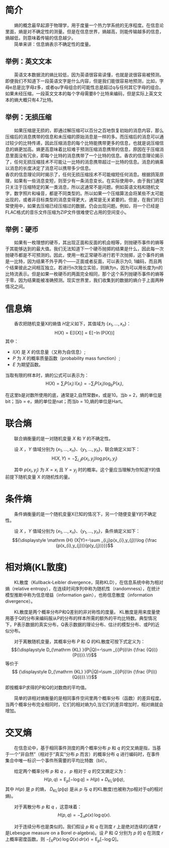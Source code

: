 # 简介
&emsp;&emsp;熵的概念最早起源于物理学，用于度量一个热力学系统的无序程度。在信息论里面，熵是对不确定性的测量。但是在信息世界，熵越高，则能传输越多的信息，熵越低，则意味着传输的信息越少。\
&emsp;&emsp;简单来讲：信息熵表示不确定性的度量。

## 举例：英文文本
&emsp;&emsp;英语文本数据流的熵比较低，因为英语很容易读懂，也就是说很容易被预测。即便我们不知道下一段英语文字是什么内容，但是我们能很容易地预测，比如，字母e总是比字母z多，或者qu字母组合的可能性总是超过q与任何其它字母的组合。如果未经压缩，一段英文文本的每个字母需要8个比特来编码，但是实际上英文文本的熵大概只有4.7比特。

## 举例：无损压缩
&emsp;&emsp;如果压缩是无损的，即通过解压缩可以百分之百地恢复初始的消息内容，那么压缩后的消息携带的信息和未压缩的原始消息是一样的多。而压缩后的消息可以通过较少的比特传递，因此压缩消息的每个比特能携带更多的信息，也就是说压缩信息的熵更加高。熵更高意味着比较难于预测压缩消息携带的信息，原因在于压缩消息里面没有冗余，即每个比特的消息携带了一个比特的信息。香农的信息理论揭示了，任何无损压缩技术不可能让一比特的消息携带超过一比特的信息。消息的熵乘以消息的长度决定了消息可以携带多少信息。\
香农的信息理论同时揭示了，任何无损压缩技术不可能缩短任何消息。根据鸽笼原理，如果有一些消息变短，则至少有一条消息变长。在实际使用中，由于我们通常只关注于压缩特定的某一类消息，所以这通常不是问题。例如英语文档和随机文字，数字照片和噪音，都是不同类型的。所以如果一个压缩算法会将某些不太可能出现的，或者非目标类型的消息变得更大，通常是无关紧要的。但是，在我们的日常使用中，如果去压缩已经压缩过的数据，仍会出现问题。例如，将一个已经是FLAC格式的音乐文件压缩为ZIP文件很难使它占用的空间变小。

## 举例：硬币
&emsp;&emsp;如果有一枚理想的硬币，其出现正面和反面的机会相等，则抛硬币事件的熵等于其能够达到的最大值。我们无法知道下一个硬币抛掷的结果是什么，因此每一次抛硬币都是不可预测的。因此，使用一枚正常硬币进行若干次抛掷，这个事件的熵是一比特，因为结果不外乎两个——正面或者反面，可以表示为0, 1编码，而且两个结果彼此之间相互独立。若进行n次独立实验，则熵为n，因为可以用长度为n的比特流表示。但是如果一枚硬币的两面完全相同，那个这个系列抛硬币事件的熵等于零，因为结果能被准确预测。现实世界里，我们收集到的数据的熵介于上面两种情况之间。

# 信息熵
&emsp;&emsp;香农把随机变量X的熵值 $Η$定义如下，其值域为 ${\{x_1, \ldots, x_n\}}$：
$${\displaystyle \mathrm {H} (X)=\mathrm {E} [\mathrm {I} (X)]=\mathrm {E} [-\ln(\mathrm {P} (X))]}$$
其中：
- $I(X)$ 是 $X$ 的信息量（又称为自信息）;
- $P$ 为 $X$ 的概率质量函数（probability mass function）;
- ${E}$ 为期望函数。

当取有限的样本时，熵的公式可以表示为：
$${\displaystyle \mathrm {H} (X)=\sum _{i}{\mathrm {P} (x_{i})\,\mathrm {I} (x_{i})}=-\sum _{i}{\mathrm {P} (x_{i})\log _{b}\mathrm {P} (x_{i})},}$$

在这里b是对数所使用的底，通常是2,自然常数e，或是10。当b = 2，熵的单位是bit；当b = e，熵的单位是nat；而当b = 10,熵的单位是Hart。

# 联合熵
&emsp;&emsp;联合熵衡量的是一对随机变量 $X$ 和 $Y$ 的不确定性。

&emsp;&emsp;设 $X$ ，$Y$ 值域分别为 ${\{x_1, \ldots, x_n\}}$、${\{y_1, \ldots, y_n\}}$，联合熵定义如下：
$${\displaystyle \mathrm {H} (X,Y)=-\sum _{i,j}p(x_{i},y_{j})\log p(x_{i},y_{j})}$$

&emsp;&emsp;其中 $p(x_i, y_j)$ 为 $X = x_i$ 且 $Y = y_j$ 时的概率。这个量应当理解为你知道Y的值前提下随机变量 X 的随机性的量。

# 条件熵
&emsp;&emsp;条件熵衡量的是一个随机变量X已知的情况下，另一个随便变量Y的不确定性。

&emsp;&emsp;设 $X$ ，$Y$ 值域分别为 ${\{x_1, \ldots, x_n\}}$、${\{y_1, \ldots, y_n\}}$，条件熵定义如下：
$${\displaystyle \mathrm {H} (X|Y)=-\sum _{i,j}p(x_{i},y_{j})\log {\frac {p(x_{i},y_{j})}{p(y_{j})}}}$$

# 相对熵(KL散度)
&emsp;&emsp;KL散度（Kullback-Leibler divergence，简称KLD），在信息系统中称为相对熵（relative entropy），在连续时间序列中称为随机性（randomness），在统计模型推断中称为信息增益（information gain），也称信息散度（information divergence）。

&emsp;&emsp;KL散度是两个概率分布P和Q差别的非对称性的度量。 KL散度是用来度量使用基于Q的分布来编码服从P的分布的样本所需的额外的平均比特数。典型情况下，P表示数据的真实分布，Q表示数据的理论分布、估计的模型分布、或P的近似分布。

&emsp;&emsp;对于离散随机变量，其概率分布 $P$ 和 $Q$ 的KL散度可按下式定义为：
$${\displaystyle D_{\mathrm {KL} }(P\|Q)=-\sum _{i}P(i)\ln {\frac {Q(i)}{P(i)}}.\!}$$
等价于
$$ {\displaystyle D_{\mathrm {KL} }(P\|Q)=\sum _{i}P(i)\ln {\frac {P(i)}{Q(i)}}.\!}$$

即按概率P求得的P和Q的对数商的平均值。

&emsp;&emsp;简单的讲相对熵衡量的是相同事件空间里两个概率分布（函数）的差异程度。当两个概率分布完全相同时，它们的相对熵为0,当它们的差异增加时，相对熵就会增加。

# 交叉熵
&emsp;&emsp;在信息论中，基于相同事件测度的两个概率分布 ${\displaystyle p}$ 和 ${\displaystyle q}$ 的交叉熵是指，当基于一个“非自然”（相对于“真实”分布 ${\displaystyle p}$ 而言）的概率分布 ${\displaystyle q}$ 进行编码时，在事件集合中唯一标识一个事件所需要的平均比特数（bit）。

&emsp;&emsp;给定两个概率分布 ${\displaystyle p}$ 和 ${\displaystyle q}$ ， ${\displaystyle p}$ 相对于 ${\displaystyle q}$ 的交叉熵定义为：
$${\displaystyle H(p,q)=\operatorname {E} _{p}[-\log q]=H(p)+D_{\mathrm {KL} }(p\|q),\!}$$
其中 ${\displaystyle H(p)}$ 是 ${\displaystyle p}$ 的熵， ${\displaystyle D_{\mathrm {KL} }(p\|q)}$ 是从 ${\displaystyle p}$ 与 ${\displaystyle q}$ 的KL散度(也被称为p相对于q的相对熵)。

&emsp;&emsp;对于离散分布 ${\displaystyle p}$ 和 ${\displaystyle q}$ ，这意味着：
$${\displaystyle H(p,q)=-\sum _{x}p(x)\,\log q(x).\!}$$

&emsp;&emsp;对于连续分布也是类似的。我们假设 ${\displaystyle p}$ 和 ${\displaystyle q}$ 在测度 ${\displaystyle r}$ 上是绝对连续的(通常 ${\displaystyle r}$ 是Lebesgue measure on a Borel σ-algebra)。设 ${\displaystyle P}$ 和 ${\displaystyle Q}$ 分别为 ${\displaystyle p}$ 的 ${\displaystyle q}$ 在测度 ${\displaystyle r}$ 上概率密度函数。则 ${\displaystyle -\int _{X}P(x)\,\log Q(x)\,dr(x)=\operatorname {E} _{p}[-\log Q]}$。
